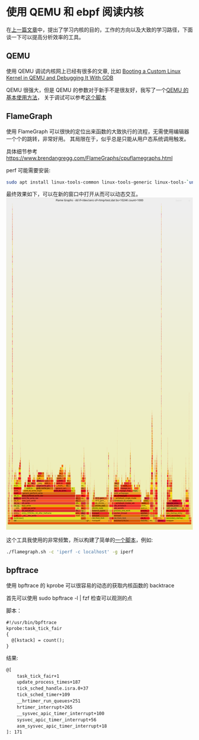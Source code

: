 # 使用 QEMU 和 ebpf 阅读内核

在[上一篇文章](https://martins3.github.io/learn-linux-kernel.html)中，提出了学习内核的目的，工作的方向以及大致的学习路径，下面谈一下可以提高分析效率的工具。

## QEMU
使用 QEMU 调试内核网上已经有很多的文章, 比如 [Booting a Custom Linux Kernel in QEMU and Debugging It With GDB](http://nickdesaulniers.github.io/blog/2018/10/24/booting-a-custom-linux-kernel-in-qemu-and-debugging-it-with-gdb/)

QEMU 很强大，但是 QEMU 的参数对于新手不是很友好，我写了一个[QEMU 的基本使用方法](https://martins3.github.io/qemu/manual.html)，
关于调试可以参考[这个脚本](https://github.com/Martins3/Martins3.github.io/blob/master/docs/qemu/sh/alpine.sh)

## FlameGraph
使用 FlameGraph 可以很快的定位出来函数的大致执行的流程，无需使用编辑器一个个的跳转，非常好用。
其局限在于，似乎总是只能从用户态系统调用触发。

具体细节参考 https://www.brendangregg.com/FlameGraphs/cpuflamegraphs.html

perf 可能需要安装:
```sh
sudo apt install linux-tools-common linux-tools-generic linux-tools-`uname -r`
```

最终效果如下，可以在新的窗口中打开从而可以动态交互。
![](./img/dd.svg)

这个工具我使用的非常频繁，所以构建了简单的[一个脚本](https://github.com/Martins3/Martins3.github.io/blob/master/docs/kernel/code/flamegraph.sh)，例如:

```sh
./flamegraph.sh -c 'iperf -c localhost' -g iperf
```

## bpftrace
使用 bpftrace 的 kprobe 可以很容易的动态的获取内核函数的 backtrace

首先可以使用 sudo bpftrace -l | fzf 检查可以观测的点

脚本：
```bt
#!/usr/bin/bpftrace
kprobe:task_tick_fair
{
  @[kstack] = count();
}
```

结果:
```txt
@[
    task_tick_fair+1
    update_process_times+187
    tick_sched_handle.isra.0+37
    tick_sched_timer+109
    __hrtimer_run_queues+251
    hrtimer_interrupt+265
    __sysvec_apic_timer_interrupt+100
    sysvec_apic_timer_interrupt+56
    asm_sysvec_apic_timer_interrupt+18
]: 171
```

<!-- ## [ ] gcov -->

<!-- ## TODO -->
<!-- - [ ] 将 QEMU 的基本使用变为一个单独的文章分析一下 -->
<!--   - 分析各种常用的技术 -->
